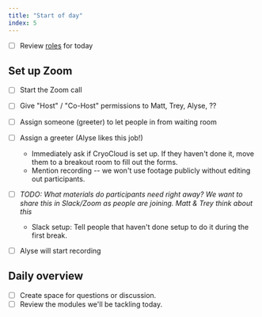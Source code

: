 ```yaml
---
title: "Start of day"
index: 5
---
```


- [ ] Review [roles](roles.md) for today


## Set up Zoom

- [ ] Start the Zoom call
- [ ] Give "Host" / "Co-Host" permissions to Matt, Trey, Alyse, ??
- [ ] Assign someone (greeter) to let people in from waiting room
- [ ] Assign a greeter (Alyse likes this job!)
    * Immediately ask if CryoCloud is set up. If they haven't done it, move them to a
      breakout room to fill out the forms.
    * Mention recording -- we won't use footage publicly without editing out
      participants.
- [ ] _TODO: What materials do participants need right away? We want to share this in
  Slack/Zoom as people are joining. Matt & Trey think about this_
    * Slack setup: Tell people that haven't done setup to do it during the first break.
- [ ] Alyse will start recording


## Daily overview

- [ ] Create space for questions or discussion.
- [ ] Review the modules we'll be tackling today.
